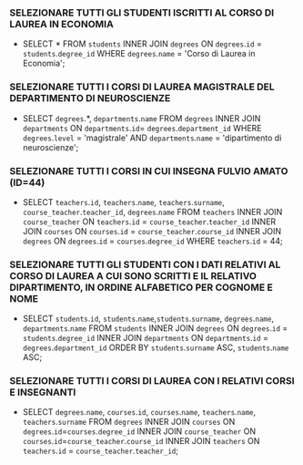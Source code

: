 ### SELEZIONARE TUTTI GLI STUDENTI ISCRITTI AL CORSO DI LAUREA IN ECONOMIA
- SELECT * FROM `students` INNER JOIN `degrees` ON `degrees`.`id` = `students`.`degree_id` WHERE `degrees`.`name` = 'Corso di Laurea in Economia';

### SELEZIONARE TUTTI I CORSI DI LAUREA MAGISTRALE DEL DEPARTIMENTO DI NEUROSCIENZE
- SELECT `degrees`.*, `departments`.`name` FROM `degrees` INNER JOIN `departments` ON `departments`.`id`= `degrees`.`department_id` WHERE `degrees`.`level` = 'magistrale' AND `departments`.`name` = 'dipartimento di neuroscienze';

### SELEZIONARE TUTTI I CORSI IN CUI INSEGNA FULVIO AMATO (ID=44)
- SELECT `teachers`.`id`, `teachers`.`name`, `teachers`.`surname`, `course_teacher`.`teacher_id`, `degrees`.`name` FROM `teachers` INNER JOIN `course_teacher` ON `teachers`.`id` = `course_teacher`.`teacher_id` INNER JOIN `courses` ON `courses`.`id` = `course_teacher`.`course_id` INNER JOIN `degrees` ON `degrees`.`id` = `courses`.`degree_id` WHERE `teachers`.`id` = 44;

### SELEZIONARE TUTTI GLI STUDENTI CON I DATI RELATIVI AL CORSO DI LAUREA A CUI SONO SCRITTI E IL RELATIVO DIPARTIMENTO, IN ORDINE ALFABETICO PER COGNOME E NOME
- SELECT `students`.`id`, `students`.`name`,`students`.`surname`, `degrees`.`name`, `departments`.`name` FROM `students` INNER JOIN `degrees` ON `degrees`.`id` = `students`.`degree_id` INNER JOIN `departments` ON `departments`.`id` = `degrees`.`department_id` ORDER BY `students`.`surname` ASC, `students`.`name` ASC;

### SELEZIONARE TUTTI I CORSI DI LAUREA CON I RELATIVI CORSI E INSEGNANTI
- SELECT `degrees`.`name`, `courses`.`id`, `courses`.`name`, `teachers`.`name`, `teachers`.`surname` FROM `degrees` INNER JOIN `courses` ON `degrees`.`id`=`courses`.`degree_id` INNER JOIN `course_teacher` ON `courses`.`id`=`course_teacher`.`course_id` INNER JOIN `teachers` ON `teachers`.`id` = `course_teacher`.`teacher_id`;
